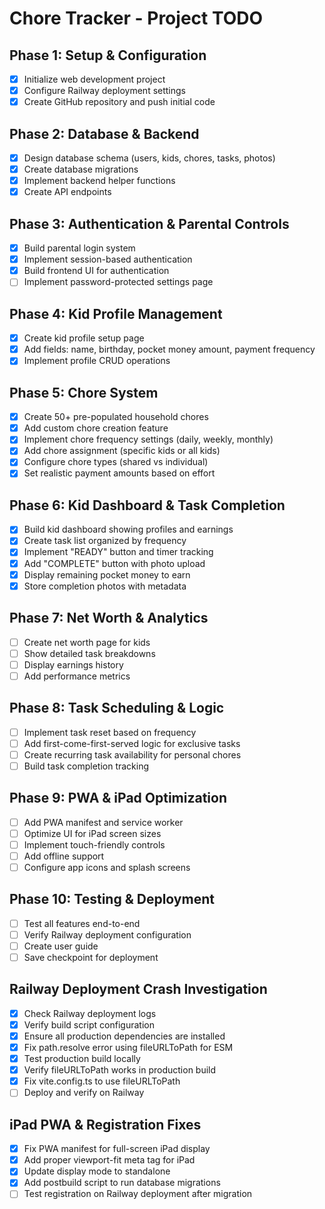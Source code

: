 # Chore Tracker - Project TODO

## Phase 1: Setup & Configuration
- [x] Initialize web development project
- [x] Configure Railway deployment settings
- [x] Create GitHub repository and push initial code

## Phase 2: Database & Backend
- [x] Design database schema (users, kids, chores, tasks, photos)
- [x] Create database migrations
- [x] Implement backend helper functions
- [x] Create API endpoints

## Phase 3: Authentication & Parental Controls
- [x] Build parental login system
- [x] Implement session-based authentication
- [x] Build frontend UI for authentication
- [ ] Implement password-protected settings page

## Phase 4: Kid Profile Management
- [x] Create kid profile setup page
- [x] Add fields: name, birthday, pocket money amount, payment frequency
- [x] Implement profile CRUD operations

## Phase 5: Chore System
- [x] Create 50+ pre-populated household chores
- [x] Add custom chore creation feature
- [x] Implement chore frequency settings (daily, weekly, monthly)
- [x] Add chore assignment (specific kids or all kids)
- [x] Configure chore types (shared vs individual)
- [x] Set realistic payment amounts based on effort

## Phase 6: Kid Dashboard & Task Completion
- [x] Build kid dashboard showing profiles and earnings
- [x] Create task list organized by frequency
- [x] Implement "READY" button and timer tracking
- [x] Add "COMPLETE" button with photo upload
- [x] Display remaining pocket money to earn
- [x] Store completion photos with metadata

## Phase 7: Net Worth & Analytics
- [ ] Create net worth page for kids
- [ ] Show detailed task breakdowns
- [ ] Display earnings history
- [ ] Add performance metrics

## Phase 8: Task Scheduling & Logic
- [ ] Implement task reset based on frequency
- [ ] Add first-come-first-served logic for exclusive tasks
- [ ] Create recurring task availability for personal chores
- [ ] Build task completion tracking

## Phase 9: PWA & iPad Optimization
- [ ] Add PWA manifest and service worker
- [ ] Optimize UI for iPad screen sizes
- [ ] Implement touch-friendly controls
- [ ] Add offline support
- [ ] Configure app icons and splash screens

## Phase 10: Testing & Deployment
- [ ] Test all features end-to-end
- [ ] Verify Railway deployment configuration
- [ ] Create user guide
- [ ] Save checkpoint for deployment

## Railway Deployment Crash Investigation
- [x] Check Railway deployment logs
- [x] Verify build script configuration
- [x] Ensure all production dependencies are installed
- [x] Fix path.resolve error using fileURLToPath for ESM
- [x] Test production build locally
- [x] Verify fileURLToPath works in production build
- [x] Fix vite.config.ts to use fileURLToPath
- [ ] Deploy and verify on Railway

## iPad PWA & Registration Fixes
- [x] Fix PWA manifest for full-screen iPad display
- [x] Add proper viewport-fit meta tag for iPad
- [x] Update display mode to standalone
- [x] Add postbuild script to run database migrations
- [ ] Test registration on Railway deployment after migration
